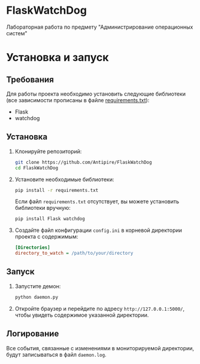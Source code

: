 # FlaskWatchDog
Лабораторная работа по предмету "Администрирование операционных систем"

# Установка и запуск

## Требования

Для работы проекта необходимо установить следующие библиотеки (все зависимости прописаны в файле [requirements.txt](/requirements.txt)):
- Flask
- watchdog

## Установка

1. Клонируйте репозиторий:
    ```bash
    git clone https://github.com/Antipire/FlaskWatchDog
    cd FlaskWatchDog
    ```

2. Установите необходимые библиотеки:
    ```bash
    pip install -r requirements.txt
    ```

    Если файл `requirements.txt` отсутствует, вы можете установить библиотеки вручную:
    ```bash
    pip install Flask watchdog
    ```

3. Создайте файл конфигурации `config.ini` в корневой директории проекта с содержимым:
    ```ini
    [Directories]
    directory_to_watch = /path/to/your/directory
    ```

## Запуск

1. Запустите демон:
    ```bash
    python daemon.py
    ```

2. Откройте браузер и перейдите по адресу `http://127.0.0.1:5000/`, чтобы увидеть содержимое указанной директории.

## Логирование

Все события, связанные с изменениями в мониторируемой директории, будут записываться в файл `daemon.log`.